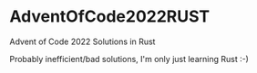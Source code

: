 # AdventOfCode2022RUST
Advent of Code 2022 Solutions in Rust

Probably inefficient/bad solutions, I'm only just learning Rust :-)
